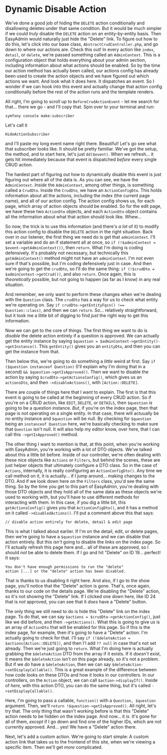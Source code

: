 # Dynamic Disable Action

We've done a good job of hiding the `DELETE` action conditionally and disallowing deletes under that same condition. But it would be much simpler if we could *truly* disable the `DELETE` action on an entity-by-entity basis. Then EasyAdmin would naturally just hide the "Delete" link. To figure out how to do this, let's click into our base class, `AbstractCrudController.php`, and go down to where our actions are. Check this out! In every action like `index`, `detail`, or `delete`, we're passed something called an `AdminContext`. This is a configuration object that holds everything about your admin section, including information about what actions should be enabled. So by the time our action method has actually been called, our actions config has already been used to create the action objects and we have figured out which actions we want. And look what it does here. It dispatches an event. So I wonder if we can hook into this event and actually change that action config conditionally before the rest of the action runs and the template renders.

All right, I'm going to scroll up to `BeforeCrudActionEvent` - let me search for that... there we go - and I'll copy that. Spin over to your terminal and run:

```terminal
symfony console make:subscriber
```

Let's call it

```terminal
HideActionSubscriber
```

and I'll paste my long event name right there. Beautiful! Let's go see what that subscriber looks like. It should be pretty familiar. We've got the setup, the method, and to start here, let's just `dd($event)`. When we refresh... it gets hit immediately because that event is dispatched *before* every single CRUD action.

The hardest part of figuring out how to dynamically disable this event is just figuring out where all of the data is. As you can see, we have the `AdminContext`. *Inside* the `AdminContext`, among other things, is something called a `CrudDto`. Inside the `CrudDto`, we have an `ActionConfigDto`. This holds information about all the actions, including the index (the current page name), and all of our action config. The action config shows us, for each page, which array of action objects should be enabled. So for the edit page, we have these two `ActionDto` objects, and each `ActionDto` object contains all the information about what that action should look like. Whew...

So now, the trick is to use this information (and there's *a lot* of it) to modify this action config to disable the `DELETE` action in the right situation. Back over in our listener, the first thing we need do is get that `adminContext`. I'll set a variable and do an if statement all at once, so `if (!$adminContext = $event->getAdminContext())`, then `return`. What I'm doing is coding defensively. It's probably not necessary, but technically this `getAdminContext()` method might not have an `adminContext`. I'm not even sure if that's possible, but I'm coding defensively just in case. And then we're going to get the `crudDto`, so I'll do the same thing: `if (!$crudDto = $adminContext->getCrud())`, and also `return`. Once again, this is *theoretically* possible, but not going to happen (as far as I know) in any real situation.

And remember, we only want to perform these changes when we're dealing with the `Question` class. The `crudDto` has a way for us to check what entity we're operating on. Say `if crudDto->getEntityFqcn() !== Question::class)`, and then we can `return`. So... relatively straightforward, but it took me a little bit of digging to find *just* the right way to get this information.

Now we can get to the core of things. The first thing we want to do is *disable* the delete action entirely if a question is approved. We can actually get the entity instance by saying `$question = $adminContext->getEntity()->getInstance()`. This `getEntity()` gives you an `entityDto`, and then you can get the instance from that.

Then below this, we're going to do something a *little* weird at first. Say `if ($question instanceof Question)` (I'll explain why I'm doing that in a second) `&& $question->getIsApproved()`. Then we want to disable the action by saying `$crudDto->getActionsConfig()`, which gives us an `actionsDto`, and then `->disableActions()`, with `[Action::DELETE]`.

There are couple of things here that I want to explain. The first is that this event is going to be called at the beginning of every CRUD action. So if you're on a CRUD action, like `EDIT`, `DELETE`, or `DETAILS`, then `$question` *is* going to be a question instance. *But*, if you're on the index page, then that page is not operating on a single entity. In that case, there will actuually be *no* entity instance and `$question` will be null. By checking for `$question` being an `instanceof Question` here, we're basically checking to make sure that `Question` isn't null. It will also help my editor know, over here, that I can call this `->getIsApproved()` method. 

The other thing I want to mention is that, at this point, when you're working with EasyAdmin, you're working with a lot of DTO objects. We've talked about this a little bit before. Inside of our controller, we're often dealing with these nice objects like `Actions` or `Filters`, but behind the scenes, these are just helper objects that ultimately configure a DTO class. So in the case of `Actions`, internally, it is really configuring an `ActionConfigDto()`. Any time we call method on it, it is actually... if I jump around... making changes to the DTO. And if we look down here on the `Filters` class, you'd see the same thing. So by the time you get to this part of EasyAdmin, you're dealing with those DTO objects and they hold all of the same data as these objects we're used to working with, but you'll have to use different methods for interacting with them. In this case, if you dig a little bit, this `getActionsConfig()` gives you that `ActionConfigDto()`, and it has a method on it called `->disabledActions()`. I'll put a comment above this that says:

```
// disable action entirely for delete, detail & edit page
```

This is what I talked about earlier. If I'm on the detail, edit, or delete pages, then we're going to have a `$question` instance and we can disable that action entirely. But this *isn't* going to disable the links on the index page. So I'll actually refresh this page here and... all of these are approved, so I should *not* be able to delete them. If I go and hit "Delete" on ID 19... perfect! It says:

```
You don't have enough permissions to run the "delete"
action [...] or the "delete" action has been disabled.
```

That is thanks to us disabling it right here. And also, if I go to the show page, you'll notice that the "Delete" action is gone. That's, once again, thanks to our code on the details page. We're disabling the "Delete" action, so it's not showing the "Delete" link. If I clicked one down here, like ID 24 that is *not* approved, you can see that it *does* have a "Delete" button.

The only thing we still need to do is hide this "Delete" link on the index page. To do that, we can say `$actions = $crudDto->getActionConfig()`, just like we did before, and then `->getActions()`. What this is going to give us is an array of `ActionDto` that will be enabled for this page. So if this is the index page, for example, then it's going to have a "Delete" action. I'm actually going to check for that. I'll say `if (!$deleteAction = $actions[Action::DELETE])`, and then I'l add `?? null` in case that's not set already. Then we're just going to `return`. What I'm doing here is actually grabbing the `$deleteAction` DTO from the array if it exists. If it *doesn't* exist, it means the `$deleteAction` isn't on this page already, so it's not a problem. But if we *do* have a `$deleteAction`, then we can say `$deleteAction->setDisplayCallable()`. This is a great example of the difference between how code looks on these DTOs and how it looks in our controllers. In our controllers, on the `Action` object, we can call `$action->displayIf()`. Inside of *here*, with this action DTO, you can do the same thing, but it's called `->setDisplayCallable()`.

Here, I'm going to pass a callable, `function()` with a `Question, $question` argument. Then, we'll `return !$question->getIsApproved()`. All right, let's try that. The only thing that wasn't working before is that this "Delete" action needs to be hidden on the index page. And now... it *is*. It's gone for all of them, *except* if I go down and find one of the higher IDs, which are not currently approved. And... yes! We have a "Delete" action there.

Next, let's add a custom action. We're going to start simple: A custom action link that takes us to the frontend of this site, when we're viewing a specific item. Then we'll get *more* complicated.
